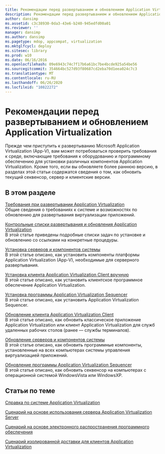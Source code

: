 ```yaml
---
title: Рекомендации перед развертыванием и обновлением Application Virtualization
description: Рекомендации перед развертыванием и обновлением Application Virtualization
author: dansimp
ms.assetid: c3c38930-0da3-43e6-b240-945edfd00a01
ms.reviewer: ''
manager: dansimp
ms.author: dansimp
ms.pagetype: mdop, appcompat, virtualization
ms.mktglfcycl: deploy
ms.sitesec: library
ms.prod: w10
ms.date: 06/16/2016
ms.openlocfilehash: 09e6943c74c7f17b6a61bc7be4bcde925a54be56
ms.sourcegitcommit: 354664bc527d93f80687cd2eba70d1eea024c7c3
ms.translationtype: MT
ms.contentlocale: ru-RU
ms.lasthandoff: 06/26/2020
ms.locfileid: "10822272"
---
```

# Рекомендации перед развертыванием и обновлением Application Virtualization


Прежде чем приступить к развертыванию Microsoft Application Virtualization (App-V), вам может потребоваться проверить требования к среде, включающие требования к оборудованию и программному обеспечению для установки различных компонентов Application Virtualization. Кроме того, если вы обновляете более раннюю версию, в разделах этой статьи содержатся сведения о том, как обновить текущий секвенсор, сервер и клиентские версии.

## В этом разделе


<a href="" id="application-virtualization-deployment-requirements"></a>[Требования при развертывании Application Virtualization](application-virtualization-deployment-requirements.md)  
Общие сведения о требованиях к системе и возможностях по обновлению для развертывания виртуализации приложений.

<a href="" id="application-virtualization-deployment-and-upgrade-checklists"></a>[Контрольные списки развертывания и обновления Application Virtualization](application-virtualization-deployment-and-upgrade-checklists.md)  
В этой статье приведены подробные списки задач по установке и обновлению со ссылками на конкретные процедуры.

<a href="" id="how-to-install-the-servers-and-system-components"></a>[Установка серверов и компонентов системы](how-to-install-the-servers-and-system-components.md)  
В этой статье описано, как установить компоненты платформы Application Virtualization (App-V), необходимые для серверного развертывания.

<a href="" id="how-to-manually-install-the-application-virtualization-client"></a>[Установка клиента Application Virtualization Client вручную](how-to-manually-install-the-application-virtualization-client.md)  
В этой статье описано, как установить клиентское программное обеспечение Application Virtualization.

<a href="" id="how-to-install-the-application-virtualization-sequencer"></a>[Установка программы Application Virtualization Sequencer](how-to-install-the-application-virtualization-sequencer.md)  
В этой статье описано, как установить Application Virtualization Sequencer.

<a href="" id="how-to-upgrade-the-application-virtualization-client"></a>[Обновление клиента Application Virtualization Client](how-to-upgrade-the-application-virtualization-client.md)  
В этой статье описано, как обновить классическое приложение Application Virtualization или клиент Application Virtualization для служб удаленных рабочих столов (ранее — службы терминалов).

<a href="" id="how-to-upgrade-the-servers-and-system-components"></a>[Обновление серверов и компонентов системы](how-to-upgrade-the-servers-and-system-components.md)  
В этой статье описано, как обновить программные компоненты, установленные на всех компьютерах системы управления виртуализацией приложений.

<a href="" id="how-to-upgrade-the-application-virtualization-sequencer"></a>[Обновление программы Application Virtualization Sequencer](how-to-upgrade-the-application-virtualization-sequencer.md)  
В этой статье описано, как обновить секвенсор на компьютерах с операционной системой WindowsVista или WindowsXP.

## Статьи по теме


[Справка по системе Application Virtualization](application-virtualization-reference.md)

[Сценарий на основе использования сервера Application Virtualization Server](application-virtualization-server-based-scenario.md)

[Сценарий на основе электронного распространения программного обеспечения](electronic-software-distribution-based-scenario.md)

[Сценарий изолированной доставки для клиентов Application Virtualization](stand-alone-delivery-scenario-for-application-virtualization-clients.md)

 

 





